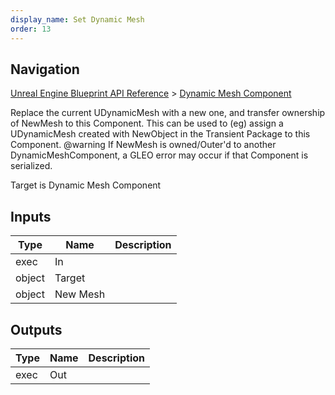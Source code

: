 ```yaml
---
display_name: Set Dynamic Mesh
order: 13
---
```

## Navigation

[Unreal Engine Blueprint API Reference](https://dev.epicgames.com/documentation/en-us/unreal-engine/BlueprintAPI) > [Dynamic Mesh Component](https://dev.epicgames.com/documentation/en-us/unreal-engine/BlueprintAPI/DynamicMeshComponent)

Replace the current UDynamicMesh with a new one, and transfer ownership of NewMesh to this Component.
This can be used to (eg) assign a UDynamicMesh created with NewObject in the Transient Package to this Component.
@warning If NewMesh is owned/Outer'd to another DynamicMeshComponent, a GLEO error may occur if that Component is serialized.

Target is Dynamic Mesh Component

## Inputs

| Type | Name | Description |
| --- | --- | --- |
| exec | In |  |
| object | Target |  |
| object | New Mesh |  |

## Outputs

| Type | Name | Description |
| --- | --- | --- |
| exec | Out |  |
